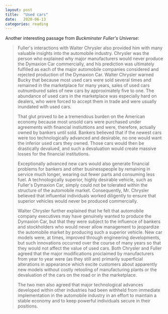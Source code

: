 ```yaml
---
layout: post
title:  "Used cars"
date:   2020-06-13
categories: reading
---
```


Another interesting passage from _Buckminster Fuller's Universe_:

> Fuller's interactions with Walter Chrysler also provided him with many valuable insights into the automobile industry. Chrysler was the person who explained why major manufacturers would never produce the Dymaxion Car commercially, and his prediction was ultimately fulfilled as each of the major automobile companies considered and rejected production of the Dymaxion Car. Walter Chrysler warned Bucky that because most used cars were sold several times and remained in the marketplace for many years, sales of used cars outnumbured sales of new cars by approximately five to one. The abundance of used cars in the marketplace was especially hard on dealers, who were forced to accept them in trade and were usually inundated with used cars.
>
> That glut proved to be a tremendous burden on the American economy because most unsold cars were purchased under agreements with financial instiuttions and were, therefore, actually owned by bankers until sold. Bankers believed that if the newest cars were too technologically advanced and desirable, no one would want the inferior used cars they owned. Those cars would then be drastically devalued, and such a devaluation would create massive losses for the financial institutions.
>
> Exceptionally advanced new cars would also generate financial problems for bankers and other businesspeople by remaining in service much longer, wearing out fewer parts and consuming less fuel. A technologically superior, highly desirable vehicle, such as Fuller's Dymaxion Car, simply could not be tolerated within the structure of the automobile market. Consequently, Mr. Chrysler believed that influential individuals worked diligently to ensure that superior vehicles would never be produced commercially.
>
> Walter Chrysler further explained that he felt that automobile company executives may have genuinely wanted to produce the Dymaxion Car, but that they were subject to the influence of bankers and stockholders who would never allow management to jeopardize the automobile market by producing such a superior vehicle. New car models were, at times, improved through engineering developments, but such innovations occurred over the course of many years so that they would not affect the value of used cars. Both Chrysler and Fuller agreed that the major modifications proclaimed by manufacturers from year to year were (as they still are) primarily superficial alterations in appearance which excite customers about apparently new models without costly retooling of manufacturing plants or the devaluation of the cars on the road or in the marketplace.
>
> The two men also agreed that major technological advances developed within other industries had been withheld from immediate implementation in the automobile industry in an effort to maintain a stable economy and to keep powerful individuals secure in their positions.